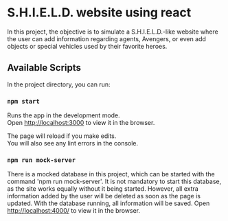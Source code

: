 # S.H.I.E.L.D. website using react

In this project, the objective is to simulate a S.H.I.E.L.D.-like website where the user can add information regarding agents, Avengers, or even add objects or special vehicles used by their favorite heroes.

## Available Scripts

In the project directory, you can run:

### `npm start`

Runs the app in the development mode.\
Open [http://localhost:3000](http://localhost:3000) to view it in the browser.

The page will reload if you make edits.\
You will also see any lint errors in the console.

### `npm run mock-server`

There is a mocked database in this project, which can be started with the command 'npm run mock-server'. It is not mandatory to start this database, as the site works equally without it being started. However, all extra information added by the user will be deleted as soon as the page is updated. With the database running, all information will be saved.
Open [http://localhost:4000/](http://localhost:4000/) to view it in the browser.
